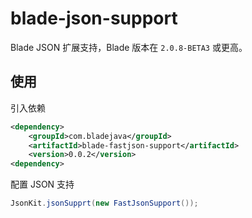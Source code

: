 # blade-json-support

Blade JSON 扩展支持，Blade 版本在 `2.0.8-BETA3` 或更高。

## 使用

引入依赖

```xml
<dependency>
    <groupId>com.bladejava</groupId>
    <artifactId>blade-fastjson-support</artifactId>
    <version>0.0.2</version>
<dependency>
```

配置 JSON 支持

```java
JsonKit.jsonSupprt(new FastJsonSupport());
```

